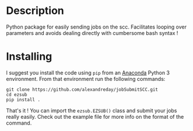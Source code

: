 # Description
Python package for easily sending jobs on the scc. Facilitates looping over parameters and avoids dealing directly with cumbersome bash syntax !

# Installing
I suggest you install the code using ```pip``` from an [Anaconda](https://conda.io/docs/user-guide/tasks/manage-environments.html) Python 3 environment. From that environment run the following commands:
```
git clone https://github.com/alexandreday/jobSubmitSCC.git
cd ezsub
pip install .
```
That's it ! You can import the ```ezsub.EZSUB()``` class and submit your jobs really easily. Check out the example file for more info on the format of the command.

